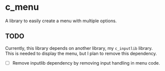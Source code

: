 # c_menu

A library to easily create a menu with multiple options.

## TODO

Currently, this library depends on another library, my `c_inputlib` library. This is needed to display the menu, but I plan to remove this dependency.

- [ ] Remove inputlib dependency by removing input handling in menu code.